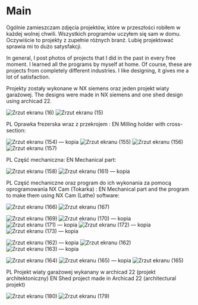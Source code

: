 # Main


Ogólnie zamieszczam zdjęcia projektów, które w przeszłości robiłem w każdej wolnej chwili. Wszystkich programów uczyłem się sam w domu. 
Oczywiście to projekty z zupełnie różnych branż.
Lubię projektować sprawia mi to dużo satysfakcji. 

In general, I post photos of projects that I did in the past in every free moment. I learned all the programs by myself at home.
Of course, these are projects from completely different industries.
I like designing, it gives me a lot of satisfaction.

Projekty zostały wykonane w NX siemens oraz jeden projekt wiaty garażowej. 
The designs were made in NX siemens and one shed design using archicad 22.

![Zrzut ekranu (16)](https://user-images.githubusercontent.com/130925883/234099081-01590a41-a1f2-4207-9d69-937996555e36.png)
![Zrzut ekranu (15)](https://user-images.githubusercontent.com/130925883/234099259-52de49ca-2a8e-48f2-a6a6-49f0dfb4ae17.png)


PL  Oprawka frezerska wraz z przekrojem : 
EN  Milling holder with cross-section:

![Zrzut ekranu (154) — kopia](https://user-images.githubusercontent.com/130925883/236225678-ff96253a-11bf-4b6d-a955-7e9c48ccf792.png)
![Zrzut ekranu (155)](https://user-images.githubusercontent.com/130925883/236225683-503df7e0-71c8-4fc1-9386-f94540b0ee03.png)
![Zrzut ekranu (156)](https://user-images.githubusercontent.com/130925883/236225686-7625e6a6-78d8-4624-90cd-02ba5fe009e4.png)
![Zrzut ekranu (157)](https://user-images.githubusercontent.com/130925883/236225690-333bcff7-d004-499e-8e72-a2380bf11a9c.png)

PL  Część mechaniczna:
EN  Mechanical part:

![Zrzut ekranu (158)](https://user-images.githubusercontent.com/130925883/236225696-2ee87934-c803-4e98-a792-9bcd04c371c8.png)
![Zrzut ekranu (161) — kopia](https://user-images.githubusercontent.com/130925883/236226252-76288543-28cf-4ff5-9bb4-0bb020a27297.png)

PL  Część mechaniczne oraz program do ich wykonania za pomocą oprogramowania NX Cam (Tokarka) :
EN  Mechanical part and the program to make them using NX Cam (Lathe) software:

![Zrzut ekranu (166)](https://user-images.githubusercontent.com/130925883/236226178-44c797e3-115e-49e3-9fa5-d588545a73cb.png)
![Zrzut ekranu (167)](https://user-images.githubusercontent.com/130925883/236226195-18db5c5f-df64-4433-88a8-e9f3f39dda2b.png)

![Zrzut ekranu (169)](https://user-images.githubusercontent.com/130925883/236226207-afa80a5d-ed3d-4d67-abbc-dbee838f35a1.png)
![Zrzut ekranu (170) — kopia](https://user-images.githubusercontent.com/130925883/236226213-ffc9ce0d-5e01-4bc3-83aa-81e6577fe0e1.png)
![Zrzut ekranu (171) — kopia](https://user-images.githubusercontent.com/130925883/236226219-b3fe9177-761b-4aea-b81e-e2886d7ff134.png)
![Zrzut ekranu (172) — kopia](https://user-images.githubusercontent.com/130925883/236226225-25ae17eb-e8c5-4755-a5d7-8de5f72249c8.png)
![Zrzut ekranu (173) — kopia](https://user-images.githubusercontent.com/130925883/236226231-24e6f291-7009-48a6-af5e-4db1937ccb61.png)

![Zrzut ekranu (162) — kopia](https://user-images.githubusercontent.com/130925883/236226258-dfbd4ffd-cc2e-440e-848e-563177104ee7.png)
![Zrzut ekranu (162)](https://user-images.githubusercontent.com/130925883/236226266-09083dd6-f0bd-4fe5-98b6-b399022c3998.png)
![Zrzut ekranu (163) — kopia](https://user-images.githubusercontent.com/130925883/236226276-16f6c71d-01ec-4bc3-bc2c-7e2672586b68.png)

![Zrzut ekranu (164)](https://user-images.githubusercontent.com/130925883/236226286-8589e300-b44a-421a-bbed-0af8c92a01ae.png)
![Zrzut ekranu (165) — kopia](https://user-images.githubusercontent.com/130925883/236226293-4a95d8eb-63cf-48c1-9655-ce98873ae526.png)
![Zrzut ekranu (165)](https://user-images.githubusercontent.com/130925883/236226298-94f0d1eb-7f22-4557-8ffd-c38e50e28cf1.png)

PL Projekt wiaty garażowej wykanany w archicad 22 (projekt architektoniczny) 
EN Shed project made in Archicad 22 (architectural projekt)

![Zrzut ekranu (180)](https://user-images.githubusercontent.com/130925883/236226455-ba2588a6-ce6f-4733-9eb5-8435e360a61d.png)
![Zrzut ekranu (179)](https://user-images.githubusercontent.com/130925883/236226465-7aaf3524-de75-4064-9f76-47e1c29d9238.png)


